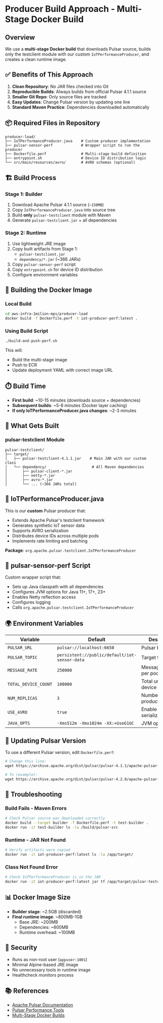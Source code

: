 # Producer Build Approach - Multi-Stage Docker Build

## Overview
We use a **multi-stage Docker build** that downloads Pulsar source, builds only the testclient module with our custom `IoTPerformanceProducer`, and creates a clean runtime image.

## ✅ Benefits of This Approach

1. **Clean Repository**: No JAR files checked into Git
2. **Reproducible Builds**: Always builds from official Pulsar 4.1.1 source
3. **Smaller Git Repo**: Only source files are tracked
4. **Easy Updates**: Change Pulsar version by updating one line
5. **Standard Maven Practice**: Dependencies downloaded automatically

## 📦 Required Files in Repository

```
producer-load/
├── IoTPerformanceProducer.java    # Custom producer implementation
├── pulsar-sensor-perf             # Wrapper script to run the producer
├── Dockerfile.perf                # Multi-stage build definition
├── entrypoint.sh                  # Device ID distribution logic
└── src/main/resources/avro/       # AVRO schemas (optional)
```

## 🏗️ Build Process

### Stage 1: Builder
1. Download Apache Pulsar 4.1.1 source (`~150MB`)
2. Copy `IoTPerformanceProducer.java` into source tree
3. Build **only** `pulsar-testclient` module with Maven
4. Generate `pulsar-testclient.jar` + all dependencies

### Stage 2: Runtime
1. Use lightweight JRE image
2. Copy built artifacts from Stage 1:
   - `pulsar-testclient.jar`
   - `dependency/*.jar` (~366 JARs)
3. Copy `pulsar-sensor-perf` script
4. Copy `entrypoint.sh` for device ID distribution
5. Configure environment variables

## 🚀 Building the Docker Image

### Local Build
```bash
cd aws-infra-1milion-mps/producer-load
docker build -f Dockerfile.perf -t iot-producer-perf:latest .
```

### Using Build Script
```bash
./build-and-push-perf.sh
```

This will:
- Build the multi-stage image
- Push to ECR
- Update deployment YAML with correct image URL

## ⏱️ Build Time

- **First build**: ~10-15 minutes (downloads source + dependencies)
- **Subsequent builds**: ~5-8 minutes (Docker layer caching)
- **If only IoTPerformanceProducer.java changes**: ~2-3 minutes

## 🎯 What Gets Built

### pulsar-testclient Module
```
pulsar-testclient/
├── target/
│   ├── pulsar-testclient-4.1.1.jar    # Main JAR with our custom class
│   └── dependency/                     # All Maven dependencies
│       ├── pulsar-client-*.jar
│       ├── netty-*.jar
│       ├── avro-*.jar
│       └── ... (~366 JARs total)
```

## 📝 IoTPerformanceProducer.java

This is our **custom** Pulsar producer that:
- Extends Apache Pulsar's testclient framework
- Generates synthetic IoT sensor data
- Supports AVRO serialization
- Distributes device IDs across multiple pods
- Implements rate limiting and batching

**Package**: `org.apache.pulsar.testclient.IoTPerformanceProducer`

## 🔧 pulsar-sensor-perf Script

Custom wrapper script that:
- Sets up Java classpath with all dependencies
- Configures JVM options for Java 11+, 17+, 23+
- Enables Netty reflection access
- Configures logging
- Calls `org.apache.pulsar.testclient.IoTPerformanceProducer`

## 🌍 Environment Variables

| Variable | Default | Description |
|----------|---------|-------------|
| `PULSAR_URL` | `pulsar://localhost:6650` | Pulsar broker URL |
| `PULSAR_TOPIC` | `persistent://public/default/iot-sensor-data` | Target topic |
| `MESSAGE_RATE` | `250000` | Messages/second per pod |
| `TOTAL_DEVICE_COUNT` | `100000` | Total unique device IDs |
| `NUM_REPLICAS` | `3` | Number of producer pods |
| `USE_AVRO` | `true` | Enable AVRO serialization |
| `JAVA_OPTS` | `-Xms512m -Xmx1024m -XX:+UseG1GC` | JVM options |

## 🔄 Updating Pulsar Version

To use a different Pulsar version, edit `Dockerfile.perf`:

```dockerfile
# Change this line:
wget https://archive.apache.org/dist/pulsar/pulsar-4.1.1/apache-pulsar-4.1.1-src.tar.gz

# To (example):
wget https://archive.apache.org/dist/pulsar/pulsar-4.2.0/apache-pulsar-4.2.0-src.tar.gz
```

## 🐛 Troubleshooting

### Build Fails - Maven Errors
```bash
# Check Pulsar source was downloaded correctly
docker build --target builder -f Dockerfile.perf -t test-builder .
docker run -it test-builder ls -la /build/pulsar-src
```

### Runtime - JAR Not Found
```bash
# Verify artifacts were copied
docker run -it iot-producer-perf:latest ls -la /app/target/
```

### Class Not Found Error
```bash
# Check IoTPerformanceProducer is in the JAR
docker run -it iot-producer-perf:latest jar tf /app/target/pulsar-testclient.jar | grep IoTPerformanceProducer
```

## 📊 Docker Image Size

- **Builder stage**: ~2.5GB (discarded)
- **Final runtime image**: ~800MB-1GB
  - Base JRE: ~200MB
  - Dependencies: ~600MB
  - Runtime overhead: ~100MB

## 🔐 Security

- Runs as non-root user (`appuser:1001`)
- Minimal Alpine-based JRE image
- No unnecessary tools in runtime image
- Healthcheck monitors process

## 📚 References

- [Apache Pulsar Documentation](https://pulsar.apache.org/docs/next/)
- [Pulsar Performance Tools](https://pulsar.apache.org/docs/next/performance-tools/)
- [Multi-Stage Docker Builds](https://docs.docker.com/build/building/multi-stage/)

